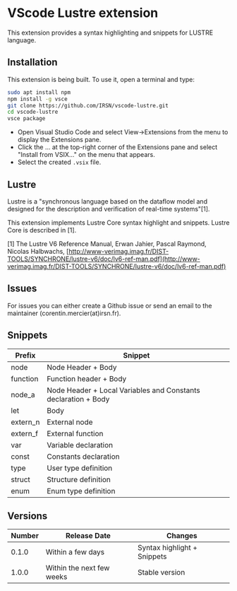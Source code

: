 # VScode Lustre extension

This extension provides a syntax highlighting and snippets for LUSTRE language.

## Installation

This extension is being built. To use it, open a terminal and type:
```bash
sudo apt install npm
npm install -g vsce
git clone https://github.com/IRSN/vscode-lustre.git
cd vscode-lustre
vsce package
```

- Open Visual Studio Code and select View->Extensions from the menu to display the Extensions pane.
- Click the ... at the top-right corner of the Extensions pane and select "Install from VSIX..." on the menu that appears.
- Select the created `.vsix` file.


## Lustre

Lustre is a "synchronous language based on the dataflow model and designed for the description and verification of real-time systems"[1].

This extension implements Lustre Core syntax highlight and snippets. Lustre Core is described in [1].

[1] The Lustre V6 Reference Manual, Erwan Jahier, Pascal Raymond, Nicolas Halbwachs, [http://www-verimag.imag.fr/DIST-TOOLS/SYNCHRONE/lustre-v6/doc/lv6-ref-man.pdf](http://www-verimag.imag.fr/DIST-TOOLS/SYNCHRONE/lustre-v6/doc/lv6-ref-man.pdf)

## Issues

For issues you can either create a Github issue or send an email to the maintainer (corentin.mercier(at)irsn.fr).

## Snippets
| Prefix | Snippet |
|---|---|
| node | Node Header + Body |
| function | Function header + Body |
| node_a | Node Header + Local Variables and Constants declaration +  Body | 
| let    | Body |
| extern_n | External node |
| extern_f | External function |
| var | Variable declaration | 
| const | Constants declaration | 
| type | User type definition | 
| struct | Structure definition | 
| enum | Enum type definition | 

## Versions
| Number  |  Release Date  | Changes  |
|---|---|---|
| 0.1.0  | Within a few days  |  Syntax highlight + Snippets |
| 1.0.0  | Within the next few weeks  |  Stable version |
